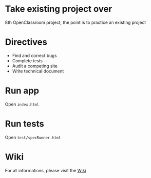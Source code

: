 # Take existing project over

8th OpenClassroom project, the point is to practice an existing project

# Directives
- Find and correct bugs
- Complete tests
- Audit a competing site
- Write technical document

# Run app
Open `index.html`

# Run tests
Open `test/specRunner.html`

# Wiki
For all informations, please visit the [Wiki](https://github.com/Geoffrey013/oc-p8-Take-existing-project-over/wiki)
